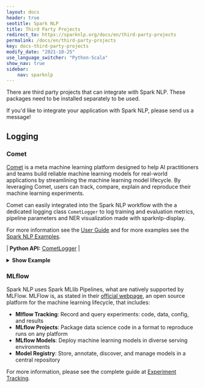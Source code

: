 ```yaml
---
layout: docs
header: true
seotitle: Spark NLP
title: Third Party Projects
redirect_to: https://sparknlp.org/docs/en/third-party-projects
permalink: /docs/en/third-party-projects
key: docs-third-party-projects
modify_date: "2021-10-25"
use_language_switcher: "Python-Scala"
show_nav: true
sidebar:
    nav: sparknlp
---
```


There are third party projects that can integrate with Spark NLP. These
packages need to be installed separately to be used.

If you'd like to integrate your application with Spark NLP, please send us a
message!

## Logging

### Comet

[Comet](https://www.comet.ml/) is a meta machine learning platform designed
to help AI practitioners and teams build reliable machine learning models for
real-world applications by streamlining the machine learning model lifecycle. By
leveraging Comet, users can track, compare, explain and reproduce their machine
learning experiments.

Comet can easily integrated into the Spark NLP workflow with the a dedicated
logging class `CometLogger` to log training and evaluation metrics,
pipeline parameters and NER visualization made with sparknlp-display.

For more information see the [User Guide](/api/python/third_party/Comet.html) and for more examples see the [Spark NLP Examples](https://github.com/JohnSnowLabs/spark-nlp/blob/master/examples/python/logging/Comet_SparkNLP_Integration.ipynb).


| **Python API:** [CometLogger](/api/python/reference/autosummary/sparknlp/logging/comet/index.html#sparknlp.logging.comet.CometLogger) |

<details>

<summary class="button"><b>Show Example</b></summary>

<div class="tabs-new" markdown="1">

```python
# Metrics while training an annotator can be logged with for example:

import sparknlp
from sparknlp.base import *
from sparknlp.annotator import *
from sparknlp.logging.comet import CometLogger

spark = sparknlp.start()

OUTPUT_LOG_PATH = "./run"
logger = CometLogger()

document = DocumentAssembler().setInputCol("text").setOutputCol("document")
embds = (
    UniversalSentenceEncoder.pretrained()
    .setInputCols("document")
    .setOutputCol("sentence_embeddings")
)
multiClassifier = (
    MultiClassifierDLApproach()
    .setInputCols("sentence_embeddings")
    .setOutputCol("category")
    .setLabelColumn("labels")
    .setBatchSize(128)
    .setLr(1e-3)
    .setThreshold(0.5)
    .setShufflePerEpoch(False)
    .setEnableOutputLogs(True)
    .setOutputLogsPath(OUTPUT_LOG_PATH)
    .setMaxEpochs(1)
)

logger.monitor(logdir=OUTPUT_LOG_PATH, model=multiClassifier)
trainDataset = spark.createDataFrame(
    [("Nice.", ["positive"]), ("That's bad.", ["negative"])],
    schema=["text", "labels"],
)

pipeline = Pipeline(stages=[document, embds, multiClassifier])
pipeline.fit(trainDataset)
logger.end()

# If you are using a jupyter notebook, it is possible to display the live web
# interface with

logger.experiment.display(tab='charts')
```

</div>

</details>

### MLflow

Spark NLP uses Spark MLlib Pipelines, what are natively supported by MLFlow.
MLFlow is, as stated in their [official webpage](https://mlflow.org/), an open
source platform for the machine learning lifecycle, that includes:
* **Mlflow Tracking**: Record and query experiments: code, data, config, and
  results
* **MLflow Projects**: Package data science code in a format to reproduce runs
  on any platform
* **MLflow Models**: Deploy machine learning models in diverse serving
  environments
* **Model Registry**: Store, annotate, discover, and manage models in a central
  repository

For more information, please see the complete guide at [Experiment
Tracking](/docs/en/mlflow).
